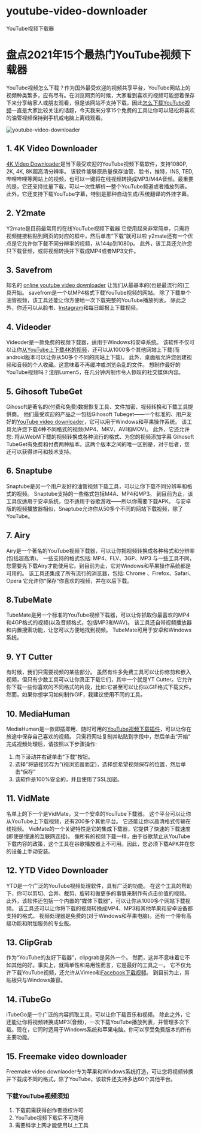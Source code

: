 # youtube-video-downloader
YouTube视频下载器
# 盘点2021年15个最热门YouTube视频下载器

YouTube视频怎么下载？作为国外最受欢迎的视频共享平台，YouTube网站上的视频种类繁多，应有尽有。在浏览网页的时候，大家看到喜欢的视频可能想着保存下来分享给家人或朋友观看，但是该网站不支持下载，因此[怎么下载YouTube视频](https://www.4kvideodownloader.com/tutorial/download-youtube-videos/)一直是大家比较关注的话题，今天我来分享15个免费的工具让你可以轻松将喜欢的油管视频保持到手机或电脑上离线观看。

![youtube-video-downloader](https://cdn.nlark.com/yuque/0/2021/jpeg/12743612/1619416956399-eb0b3f9e-0527-4af8-b657-1377a035b864.jpeg)

## 1. 4K Video Downloader

[4K Video Downloader](https://www.4kvideodownloader.com/)是当下最受欢迎的YouTube视频下载软件，支持1080P, 2K, 4K, 8K超高清分辨率。
该软件能够原质量保存油管，脸书，推特，INS, TED, 哔哩哔哩等网站上的视频，也可以一键将在线视频转换成MP3/M4A音频。最重要的是，它还支持批量下载，可以一次性解析一整个YouTube频道或者播放列表。
此外，它还支持下载YouTube字幕，特别是那种自动生成/系统翻译的外挂字幕。

## 2. Y2mate
Y2mate是目前最常用的在线YouTube视频下载器
它使用起来非常简单，只需将视频链接粘贴到网页的对应的框中，然后单击“下载”就可以啦
y2mate还有一个优点是它允许你下载不同分辨率的视频，从144p到1080p。
此外，该工具还允许您只下载音频，或将视频转换并下载成MP4或者MP3文件。

## 3. Savefrom
知名的 [online youtube video downloader](https://www.jihosoft.com/video-downloader/free-online-youtube-video-downloader.html)
让我们从最基本的(也是最流行的)工具开始。
savefrom是一个以MP4格式下载YouTube视频的网站。
除了下载单个油管视频，该工具还能让你方便地一次下载完整的YouTube播放列表。
除此之外，你还可以从脸书、[Instagram](https://www.4kvideodownloader.com/tutorial/download-instagram-videos/)和每日邮报上下载视频。

## 4. Videoder

Videoder是一款免费的视频下载器，适用于Windows和安卓系统。
该软件不仅可以让你[从YouTube上下载4K的视频](https://www.4kvideodownloader.com/tutorial/download-4k-8k-videos/)，还可以从1000多个其他网站上下载(而android版本可以让你从50多个不同的网站上下载)。
此外，桌面版允许您创建视频和音频的个人收藏。这意味着不再缓冲或浏览杂乱的文件。
想制作最好的YouTube视频吗？注册Lumen5，在几分钟内制作令人惊叹的社交媒体内容。

## 5. Gihosoft TubeGet

Gihosoft是著名的(付费和免费)数据恢复工具、文件加密、视频转换和下载工具提供商。
他们最受欢迎的产品之一包括Gihosoft Tubeget——一个标准的、用户友好的[YouTube video downloader](https://www.jihosoft.com/video-downloader/youtube-video-downloader-for-pc.html)，它可以用于Windows和苹果操作系统。
该工具允许您下载4种不同格式的视频(MP4、MKV、AVI和MOV)。
此外，它还允许您: 将从WebM下载的视频转换成各种流行的格式、为您的视频添加字幕
Gihosoft TubeGet有免费和付费两种版本。这两个版本之间的唯一区别是，对于后者，您还可以获得许可和技术支持。

## 6. Snaptube

Snaptube是另一个用户友好的油管视频下载工具，可以让你下载不同分辨率和格式的视频。
Snaptube支持的一些格式包括M4A、MP4和MP3。
到目前为止，该工具仅适用于安卓系统，但不适用于谷歌游戏——所以你需要下载APK。
与安卓版的视频播放器相似，Snaptube允许你从50多个不同的网站下载视频，除了YouTube。

## 7. Airy

Airy是一个著名的YouTube视频下载器，可以让你把视频转换成各种格式和分辨率(包括超高清)。
一些支持的格式包括: MP4、FLV、3GP、MP3
与一些工具不同，您需要先下载Airy才能使用它。到目前为止，它对Windows和苹果操作系统都是可用的。
该工具还集成了所有流行的浏览器，包括: Chrome 、Firefox、Safari、Opera
它允许你“保存”你喜欢的视频，并在以后下载。

## 8.TubeMate

TubeMate是另一个标准的YouTube视频下载器，可以让你抓取你最喜欢的MP4和4GP格式的视频(以及音频格式，包括MP3和WAV)。
该工具还自带视频播放器和内置搜索功能，让您可以方便地找到视频。
TubeMate可用于安卓和Windows系统。

## 9. YT Cutter

有时候，我们只需要视频的某些部分。
虽然有许多免费工具可以让你修剪和嵌入视频，但只有少数工具可以让你真正下载它们，其中一个就是YT Cutter。它允许你下载一些你喜欢的不同格式的片段，比如:它甚至可以让你以GIF格式下载文件。然而，如果你想学习如何制作GIF，我建议使用不同的工具。

## 10. MediaHuman

MediaHuman是一款即插即用、随时可用的[YouTube视频下载插件](https://www.jihosoft.com/video-downloader/youtube-video-downloader-chrome-extension.html)，可以让你在旅途中保存自己喜欢的视频。
只需将网址复制并粘贴到字段中，然后单击“开始”
完成视频处理后，请按照以下步骤操作:
1. 向下滚动并右键单击“下载”按钮。
2. 选择“将链接另存为”(视浏览器而定)，选择您希望视频保存的位置，然后单击“保存”
3. 该软件是100%安全的，并且使用了SSL加密。

## 11. VidMate

名单上的下一个是VidMate，又一个安卓的YouTube下载器。
这个平台可以让你从YouTube上下载视频，还有200多个其他平台。
它还能让你以高清格式传输在线视频。
VidMate的一个关键特性是它的集成下载器，它提供了快速的下载速度(即使是慢速的互联网连接)。
像所有的视频下载一样，由于谷歌禁止从YouTube下载内容的政策，这个工具在谷歌播放器上不可用。因此，您必须下载APK并在您的设备上手动安装。

## 12. YTD Video Downloader

YTD是一个广泛的YouTube视频处理软件，具有广泛的功能。
在这个工具的帮助下，你可以剪切、合并、裁剪、旋转和做更多的事情来制作有点击价值的视频。
此外，该软件还包括一个内置的“媒体下载器”，可以让你从1000多个网站下载视频。
该工具还可以让你将下载的视频转换成MP4、MP3和其他苹果和安卓设备都支持的格式。
视频处理器是免费的(对于Windows和苹果电脑)。还有一个带有高级功能和附加服务的专业版。

## 13. ClipGrab

作为“YouTube的友好下载器”，clipgrab是另外一个。
然而，这并不意味着它不如其他的好。事实上，就简单性和易用性而言，它是最好的工具之一。
它不仅允许下载YouTube视频，还允许从Vimeo和[Facebook下载视频](https://www.4kvideodownloader.com/tutorial/download-facebook-videos/)。
到目前为止，剪贴板只与Windows兼容。

## 14. iTubeGo

iTubeGo是一个广泛的内容抓取工具，可以让你下载音乐和视频。
除此之外，它还能让你将视频转换成MP3(音频)，一次下载YouTube播放列表，并管理多次下载。现在，它同时适用于Windows系统和苹果电脑。你可以享受免费版本的所有主要功能。

## 15. Freemake video downloader

Freemake video downlaoder专为苹果和Windows系统打造，可让您将视频转换并下载成不同的格式。除了YouTube，该软件还支持多达60个其他平台。

### 下载YouTube视频须知

1. 下载前需获得创作者授权许可
2. YouTube视频下载后不可商用
3. 需要科学上网才能使用以上工具
